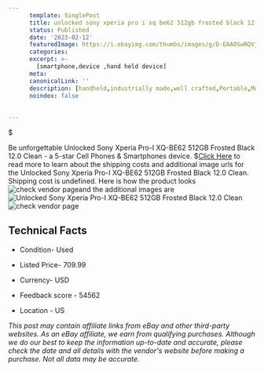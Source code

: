 ```yaml
---
      template: SinglePost
      title: unlocked sony xperia pro i xq be62 512gb frosted black 12 0 clean
      status: Published
      date: '2023-02-12'
      featuredImage: https://i.ebayimg.com/thumbs/images/g/D-EAAOSwRQVj2Tf5/s-l225.jpg
      categories: 
      excerpt: >-
        [smartphone,device ,hand held device]
      meta:
      canonicalLink: ''
      description: [handheld,industrially made,well crafted,Portable,Mobile,Compact,Convenient,Lightweight,Maneuverable,Man-portable,Miniature,Carriable,Hand-held,Light,Holdable,Transportable,Mobile device,Pocket-sized,On-the-go,Wireless,Cordless,Compact size,Convenient size, smartphone,device ,hand held device]
      noindex: false
      
        
---
```

$

Be unforgettable Unlocked Sony Xperia Pro-I XQ-BE62 512GB Frosted Black 12.0 Clean - a 5-star Cell Phones & Smartphones device.
$[Click Here](https://www.ebay.com/itm/225389016203?hash=item347a3b748b%3Ag%3AD-EAAOSwRQVj2Tf5&mkevt=1&mkcid=1&mkrid=711-53200-19255-0&campid=%253CePNCampaignId%253E&customid=%253CreferenceId%253E&toolid=10049) to read more to learn about the shipping costs and additional image urls for the Unlocked Sony Xperia Pro-I XQ-BE62 512GB Frosted Black 12.0 Clean. Shipping cost is undefined. Here is how the product looks ![check vendor page](https://i.ebayimg.com/thumbs/images/g/D-EAAOSwRQVj2Tf5/s-l225.jpg)and the additional images are![Unlocked Sony Xperia Pro-I XQ-BE62 512GB Frosted Black 12.0 Clean](https://i.ebayimg.com/images/g/D-EAAOSwRQVj2Tf5/s-l1200.jpg)![check vendor page](https://origin-galleryplus.ebayimg.com/ws/web/225389016203_2_0_1/225x225.jpg,https://origin-galleryplus.ebayimg.com/ws/web/225389016203_3_0_1/225x225.jpg,https://origin-galleryplus.ebayimg.com/ws/web/225389016203_4_0_1/225x225.jpg,https://origin-galleryplus.ebayimg.com/ws/web/225389016203_5_0_1/225x225.jpg,https://origin-galleryplus.ebayimg.com/ws/web/225389016203_6_0_1/225x225.jpg,https://origin-galleryplus.ebayimg.com/ws/web/225389016203_7_0_1/225x225.jpg,https://origin-galleryplus.ebayimg.com/ws/web/225389016203_8_0_1/225x225.jpg)



 ## Technical Facts 



     
      

 - Condition- Used 


      

 - Listed Price- 709.99 


      

 - Currency- USD 


      

 - Feedback score - 54562 


      

 - Location - US 


      
      

 *_This post may contain affiliate links from eBay and other third-party websites. As an eBay affiliate, we earn from qualifying purchases. Although we do our best to keep the information up-to-date and accurate, please check the date and all details with the vendor's website before making a purchase. Not all data may be accurate._*






